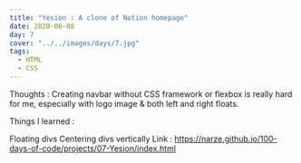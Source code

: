 ```yaml
---
title: "Yesion : A clone of Notion homepage"
date: 2020-06-08
day: 7
cover: "../../images/days/7.jpg"
tags:
  - HTML
  - CSS
---
```


Thoughts : Creating navbar without CSS framework or flexbox is really hard for me, especially with logo image & both left and right floats.

Things I learned :

Floating divs
Centering divs vertically
Link : https://narze.github.io/100-days-of-code/projects/07-Yesion/index.html
